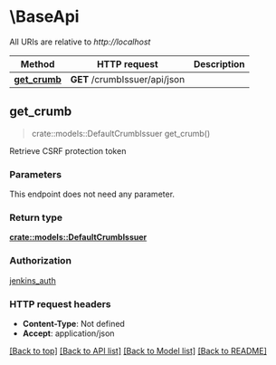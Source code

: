 # \BaseApi

All URIs are relative to *http://localhost*

Method | HTTP request | Description
------------- | ------------- | -------------
[**get_crumb**](BaseApi.md#get_crumb) | **GET** /crumbIssuer/api/json | 



## get_crumb

> crate::models::DefaultCrumbIssuer get_crumb()


Retrieve CSRF protection token

### Parameters

This endpoint does not need any parameter.

### Return type

[**crate::models::DefaultCrumbIssuer**](DefaultCrumbIssuer.md)

### Authorization

[jenkins_auth](../README.md#jenkins_auth)

### HTTP request headers

- **Content-Type**: Not defined
- **Accept**: application/json

[[Back to top]](#) [[Back to API list]](../README.md#documentation-for-api-endpoints) [[Back to Model list]](../README.md#documentation-for-models) [[Back to README]](../README.md)

